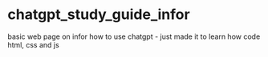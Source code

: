 # chatgpt_study_guide_infor
basic web page on infor how to use chatgpt - just made it to learn how code html, css and js 
